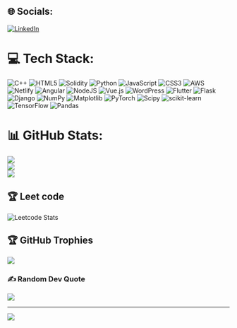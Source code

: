 
## 🌐 Socials:
[![LinkedIn](https://img.shields.io/badge/LinkedIn-%230077B5.svg?logo=linkedin&logoColor=white)](https://linkedin.com/in/https://www.linkedin.com/in/bharani-k-10824b299/?utm_source=share&utm_campaign=share_via&utm_content=profile&utm_medium=android_app) 

# 💻 Tech Stack:
![C++](https://img.shields.io/badge/c++-%2300599C.svg?style=plastic&logo=c%2B%2B&logoColor=white) ![HTML5](https://img.shields.io/badge/html5-%23E34F26.svg?style=plastic&logo=html5&logoColor=white) ![Solidity](https://img.shields.io/badge/Solidity-%23363636.svg?style=plastic&logo=solidity&logoColor=white) ![Python](https://img.shields.io/badge/python-3670A0?style=plastic&logo=python&logoColor=ffdd54) ![JavaScript](https://img.shields.io/badge/javascript-%23323330.svg?style=plastic&logo=javascript&logoColor=%23F7DF1E) ![CSS3](https://img.shields.io/badge/css3-%231572B6.svg?style=plastic&logo=css3&logoColor=white) ![AWS](https://img.shields.io/badge/AWS-%23FF9900.svg?style=plastic&logo=amazon-aws&logoColor=white) ![Netlify](https://img.shields.io/badge/netlify-%23000000.svg?style=plastic&logo=netlify&logoColor=#00C7B7) ![Angular](https://img.shields.io/badge/angular-%23DD0031.svg?style=plastic&logo=angular&logoColor=white) ![NodeJS](https://img.shields.io/badge/node.js-6DA55F?style=plastic&logo=node.js&logoColor=white) ![Vue.js](https://img.shields.io/badge/vue.js-%2335495e.svg?style=plastic&logo=vuedotjs&logoColor=%234FC08D) ![WordPress](https://img.shields.io/badge/WordPress-%23117AC9.svg?style=plastic&logo=WordPress&logoColor=white) ![Flutter](https://img.shields.io/badge/Flutter-%2302569B.svg?style=plastic&logo=Flutter&logoColor=white) ![Flask](https://img.shields.io/badge/flask-%23000.svg?style=plastic&logo=flask&logoColor=white) ![Django](https://img.shields.io/badge/django-%23092E20.svg?style=plastic&logo=django&logoColor=white) ![NumPy](https://img.shields.io/badge/numpy-%23013243.svg?style=plastic&logo=numpy&logoColor=white) ![Matplotlib](https://img.shields.io/badge/Matplotlib-%23ffffff.svg?style=plastic&logo=Matplotlib&logoColor=black) ![PyTorch](https://img.shields.io/badge/PyTorch-%23EE4C2C.svg?style=plastic&logo=PyTorch&logoColor=white) ![Scipy](https://img.shields.io/badge/SciPy-%230C55A5.svg?style=plastic&logo=scipy&logoColor=%white) ![scikit-learn](https://img.shields.io/badge/scikit--learn-%23F7931E.svg?style=plastic&logo=scikit-learn&logoColor=white) ![TensorFlow](https://img.shields.io/badge/TensorFlow-%23FF6F00.svg?style=plastic&logo=TensorFlow&logoColor=white) ![Pandas](https://img.shields.io/badge/pandas-%23150458.svg?style=plastic&logo=pandas&logoColor=white)
# 📊 GitHub Stats:
![](https://github-readme-stats.vercel.app/api?username=Bharani1611&theme=gotham&hide_border=false&include_all_commits=false&count_private=false)<br/>
![](https://github-readme-streak-stats.herokuapp.com/?user=Bharani1611&theme=gotham&hide_border=false)<br/>
![](https://github-readme-stats.vercel.app/api/top-langs/?username=Bharani1611&theme=gotham&hide_border=false&include_all_commits=false&count_private=false&layout=compact)


## 🏆 Leet code 

![Leetcode Stats](https://leetcard.jacoblin.cool/bharanielearning?theme=unicorn)

## 🏆 GitHub Trophies
![](https://github-profile-trophy.vercel.app/?username=Bharani1611&theme=radical&no-frame=false&no-bg=true&margin-w=4)

### ✍️ Random Dev Quote
![](https://quotes-github-readme.vercel.app/api?type=horizontal&theme=radical)

---
[![](https://visitcount.itsvg.in/api?id=Bharani1611&icon=0&color=0)](https://visitcount.itsvg.in)

<!-- Proudly created with GPRM ( https://gprm.itsvg.in ) -->
